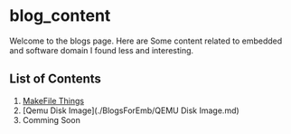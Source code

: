 # blog_content
<!--- It is the repository of the content for the blogs I write. ! ---> 



Welcome to the blogs page. Here are Some content related to embedded and software domain I found less and interesting.

## List of Contents

1. [MakeFile Things](./BlogsForEmb/Makefile.md)
2. [Qemu Disk Image](./BlogsForEmb/QEMU Disk Image.md)
3. Comming Soon
